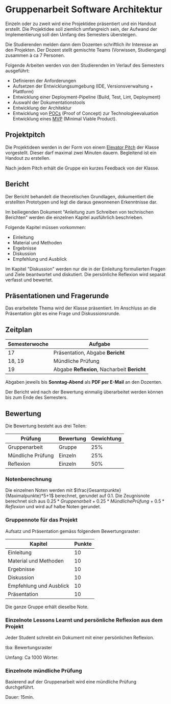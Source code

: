 # Gruppenarbeit Software Architektur

Einzeln oder zu zweit wird eine Projektidee präsentiert und ein Handout erstellt. Die Projektidee soll ziemlich
umfangreich sein, der Aufwand der Implementierung soll den Umfang des Semesters übersteigen.

Die Studierenden melden dann dem Dozenten schriftlich ihr Interesse an den Projekten. Der Dozent stellt gemischte
Teams (Vorwissen, Studiengang) zusammen à ca 7 Personen.

Folgende Arbeiten werden von den Studierenden im Verlauf des Semesters ausgeführt:

- Definieren der Anforderungen
- Aufsetzen der Entwicklungsumgebung (IDE, Versionsverwaltung + Plattform)
- Entwicklung einer Deployment-Pipeline (Build, Test, Lint, Deployment)
- Auswahl der Dokumentationstools
- Entwicklung der Architektur
- Entwicklung von [POCs](https://de.wikipedia.org/wiki/Proof_of_Concept) (Proof of Concept) zur Technologieevaluation
  Entwicklung eines
  [MVP](https://de.wikipedia.org/wiki/Minimum_Viable_Product) (Minimal Viable Product).

## Projektpitch

Die Projektideen werden in der Form von einem [Elevator Pitch](https://en.wikipedia.org/wiki/Elevator_pitch) der Klasse
vorgestellt. Dieser darf maximal zwei Minuten dauern. Begleitend ist ein Handout zu erstellen.

Nach jedem Pitch erhält die Gruppe ein kurzes Feedback von der Klasse.

## Bericht

Der Bericht behandelt die theoretischen Grundlagen, dokumentiert die erstellten Prototypen und legt die daraus
gewonnenen Erkenntnisse dar.

Im beiliegenden Dokument "Anleitung zum Schreiben von technischen Berichten" werden die einzelnen Kapitel ausführlich
beschrieben.

Folgende Kapitel müssen vorkommen:

- Einleitung
- Material und Methoden
- Ergebnisse
- Diskussion
- Empfehlung und Ausblick

Im Kapitel "Diskussion" werden nur die in der Einleitung formulierten Fragen und Ziele beantwortet und diskutiert. Die
persönliche Reflexion wird separat verfasst und bewertet.

## Präsentationen und Fragerunde

Das erarbeitete Thema wird der Klasse präsentiert. Im Anschluss an die Präsentation gibt es eine Frage und
Diskussionsrunde.

## Zeitplan

| Semesterwoche | Aufgabe                                      |
|---------------|----------------------------------------------|
| 17            | Präsentation, Abgabe **Bericht**             |
| 18, 19        | Mündliche Prüfung                            |
| 19            | Abgabe **Reflexion**, Nacharbeit **Bericht** |

Abgaben jeweils bis **Sonntag-Abend** als **PDF per E-Mail** an den Dozenten.

Der Bericht wird nach der Bewertung einmalig überarbeitet werden können bis zum Ende des Semesters.

## Bewertung

Die Bewertung besteht aus drei Teilen:

| Prüfung           | Bewertung | Gewichtung |
|-------------------|-----------|------------|
| Gruppenarbeit     | Gruppe    | 25%        |
| Mündliche Prüfung | Einzeln   | 25%        |
| Reflexion         | Einzeln   | 50%        |

### Notenberechnung

Die einzelnen Noten werden mit $\frac{Gesamtpunkte}{Maximalpunkte}*5+1$ berechnet, gerundet auf 0.1. Die Zeugnisnote
berechnet sich aus $0.25*Gruppenarbeit + 0.25*Mündliche Prüfung + 0.5*Reflexion$ und wird auf halbe Noten gerundet.

### Gruppennote für das Projekt

Aufsatz und Präsentation gemäss folgendem Bewertungsraster:

| Kapitel                 | Punkte |
|-------------------------|--------|
| Einleitung              | 10     |
| Material und Methoden   | 10     |
| Ergebnisse              | 10     |
| Diskussion              | 10     |
| Empfehlung und Ausblick | 10     |
| Präsentation            | 10     |

Die ganze Gruppe erhält dieselbe Note.

### Einzelnote Lessons Learnt und persönliche Reflexion aus dem Projekt

Jeder Student schreibt ein Dokument mit einer persönlichen Reflexion.

tba: Bewertungsraster

Umfang: Ca 1000 Wörter.

### Einzelnote mündliche Prüfung

Basierend auf der Gruppenarbeit wird eine mündliche Prüfung durchgeführt.

Dauer: 15min.
